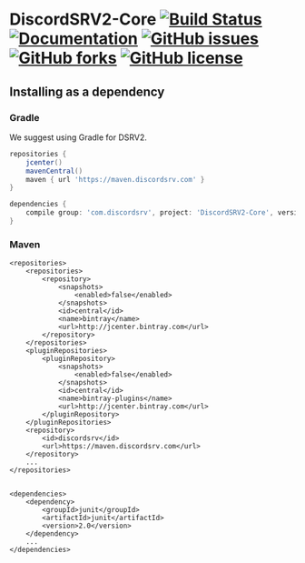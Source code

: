 # DiscordSRV2-Core [![Build Status](https://travis-ci.org/DiscordSRV/DiscordSRV2-Core.svg?branch=master)](https://travis-ci.org/DiscordSRV/DiscordSRV2-Core) [![Documentation](https://img.shields.io/badge/docs-live-blue.svg)](https://ci.scarsz.me/job/DiscordSRV2-Core/javadoc/) [![GitHub issues](https://img.shields.io/github/issues/DiscordSRV/DiscordSRV2-Core.svg)](https://github.com/DiscordSRV/DiscordSRV2-Core/issues) [![GitHub forks](https://img.shields.io/github/forks/DiscordSRV/DiscordSRV2-Core.svg)](https://github.com/DiscordSRV/DiscordSRV2-Core/network) [![GitHub license](https://img.shields.io/github/license/DiscordSRV/DiscordSRV2-Core.svg)](https://github.com/DiscordSRV/DiscordSRV2-Core/blob/master/LICENSE)


## Installing as a dependency

### Gradle

We suggest using Gradle for DSRV2.

```groovy
repositories {
    jcenter()
    mavenCentral()
    maven { url 'https://maven.discordsrv.com' }
}

dependencies {
    compile group: 'com.discordsrv', project: 'DiscordSRV2-Core', version: '2.0'
}
```

### Maven

```mxml
<repositories>
    <repositories>
        <repository>
            <snapshots>
                <enabled>false</enabled>
            </snapshots>
            <id>central</id>
            <name>bintray</name>
            <url>http://jcenter.bintray.com</url>
        </repository>
    </repositories>
    <pluginRepositories>
        <pluginRepository>
            <snapshots>
                <enabled>false</enabled>
            </snapshots>
            <id>central</id>
            <name>bintray-plugins</name>
            <url>http://jcenter.bintray.com</url>
        </pluginRepository>
    </pluginRepositories>
    <repository>
        <id>discordsrv</id>
        <url>https://maven.discordsrv.com</url>
    </repository>
    ...
</repositories>


<dependencies>
    <dependency>
        <groupId>junit</groupId>
        <artifactId>junit</artifactId>
        <version>2.0</version>
    </dependency>
    ...
</dependencies>

```
